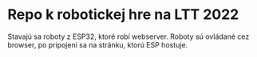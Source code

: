 # Repo k robotickej hre na LTT 2022

Stavajú sa roboty z ESP32, ktoré robí webserver.
Roboty sú ovládané cez browser, po pripojení sa na stránku, ktorú ESP hostuje.